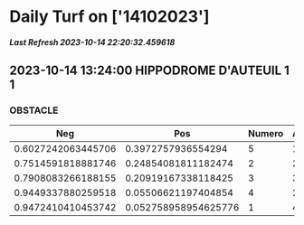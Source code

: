 # Daily Turf on ['14102023']
##### Last Refresh 2023-10-14 22:20:32.459618

## 2023-10-14 13:24:00 HIPPODROME D'AUTEUIL 1 1
### OBSTACLE

| Neg  | Pos  | Numero  | Arrived |
|------|------|---------|---------|
| 0.6027242063445706 | 0.3972757936554294 | 5 | 1.0 |
| 0.7514591818881746 | 0.24854081811182474 | 2 | 2.0 |
| 0.7908083266188155 | 0.20919167338118425 | 3 | 3.0 |
| 0.9449337880259518 | 0.05506621197404854 | 4 | 20.0 |
| 0.9472410410453742 | 0.052758958954625776 | 1 | 4.0 |

